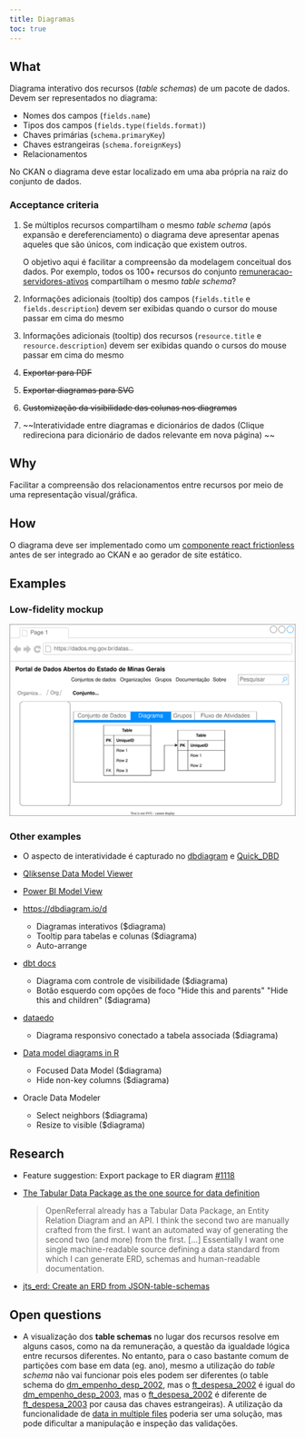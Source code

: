 ```yaml
---
title: Diagramas
toc: true
---
```


## What

Diagrama interativo dos recursos (_table schemas_) de um pacote de dados. Devem ser representados no diagrama:

- Nomes dos campos (`fields.name`)
- Tipos dos campos (`fields.type(fields.format)`)
- Chaves primárias (`schema.primaryKey`)
- Chaves estrangeiras (`schema.foreignKeys`)
- Relacionamentos

No CKAN o diagrama deve estar localizado em uma aba própria na raiz do conjunto de dados.

### Acceptance criteria

1. Se múltiplos recursos compartilham o mesmo _table schema_ (após expansão e dereferenciamento) o diagrama deve apresentar apenas aqueles que são únicos, com indicação que existem outros.

    O objetivo aqui é facilitar a compreensão da modelagem conceitual dos dados. Por exemplo, todos os 100+ recursos do conjunto [remuneracao-servidores-ativos](https://dados.mg.gov.br/dataset/remuneracao-servidores-ativos) compartilham o mesmo _table schema_?
1. Informações adicionais (tooltip) dos campos (`fields.title` e `fields.description`) devem ser exibidas quando o cursor do mouse passar em cima do mesmo
1. Informações adicionais (tooltip) dos recursos (`resource.title` e `resource.description`) devem ser exibidas quando o cursos do mouse passar em cima do mesmo
1. ~~Exportar para PDF~~
1. ~~Exportar diagramas para SVG~~
1. ~~Customização da visibilidade das colunas nos diagramas~~
1. ~~Interatividade entre diagramas e dicionários de dados (Clique redireciona para dicionário de dados relevante em nova página) ~~

## Why

Facilitar a compreensão dos relacionamentos entre recursos por meio de uma representação visual/gráfica.

## How

O diagrama deve ser implementado como um [componente react frictionless](https://github.com/frictionlessdata/components) antes de ser integrado ao CKAN e ao gerador de site estático.

## Examples

### Low-fidelity mockup

![](static/20220419T211500.drawio.svg)

### Other examples

- O aspecto de interatividade é capturado no [dbdiagram](https://dbdiagram.io/d) e [Quick_DBD](https://app.quickdatabasediagrams.com/#/)

- [Qliksense Data Model Viewer](https://subscription.packtpub.com/book/big_data_and_business_intelligence/9781788997058/1/ch01lvl1sec17/previewing-data-in-the-data-model-viewer)

- [Power BI Model View](https://docs.microsoft.com/en-us/power-bi/transform-model/desktop-relationship-view)

- https://dbdiagram.io/d

    - Diagramas interativos ($diagrama)
    - Tooltip para tabelas e colunas ($diagrama)
    - Auto-arrange

- [dbt docs](https://www.getdbt.com/mrr-playbook/#!/model/model.acme.customer_churn_month)

    - Diagrama com controle de visibilidade ($diagrama)
    - Botão esquerdo com opções de foco "Hide this and parents" "Hide this and children" ($diagrama)

- [dataedo](https://dataedo.com/samples/html/Data_warehouse/index.html)

    - Diagrama responsivo conectado a tabela associada ($diagrama)

- [Data model diagrams in R](https://github.com/bergant/datamodelr)

    - Focused Data Model ($diagrama)
    - Hide non-key columns ($diagrama)

- Oracle Data Modeler
  
  - Select neighbors ($diagrama)
  - Resize to visible ($diagrama)

## Research

- Feature suggestion: Export package to ER diagram [#1118](https://github.com/frictionlessdata/frictionless-py/issues/1118)

- [The Tabular Data Package as the one source for data definition](https://discuss.okfn.org/t/the-tabular-data-package-as-the-one-source-for-data-definition/8598)

    > OpenReferral already has a Tabular Data Package, an Entity Relation Diagram and an API. I think the second two are manually crafted from the first. I want an automated way of generating the second two (and more) from the first. [...] Essentially I want one single machine-readable source defining a data standard from which I can generate ERD, schemas and human-readable documentation.

- [jts_erd: Create an ERD from JSON-table-schemas](https://github.com/iburadempa/jts_erd)

## Open questions

- A visualização dos __table schemas__ no lugar dos recursos resolve em alguns casos, como na da remuneração, a questão da igualdade lógica entre recursos diferentes. No entanto, para o caso bastante comum de partições com base em data (eg. ano), mesmo a utilização do _table schema_ não vai funcionar pois eles podem ser diferentes (o table schema do [dm_empenho_desp_2002](https://github.com/transparencia-mg/age7/blob/main/schemas/ft_despesa_2003.yaml), mas o [ft_despesa_2002](https://github.com/transparencia-mg/age7/blob/main/schemas/dm_empenho_desp_2002.yaml) é igual do [dm_empenho_desp_2003](https://github.com/transparencia-mg/age7/blob/main/schemas/ft_despesa_2002.yaml), mas o [ft_despesa_2002](https://github.com/transparencia-mg/age7/blob/main/schemas/dm_empenho_desp_2002.yaml) é diferente de [ft_despesa_2003](https://github.com/transparencia-mg/age7/blob/main/schemas/ft_despesa_2002.yaml) por causa das chaves estrangeiras). A utilização da funcionalidade de [data in multiple files](https://github.com/dados-mg/issues/issues/12) poderia ser uma solução, mas pode dificultar a manipulação e inspeção das validações.